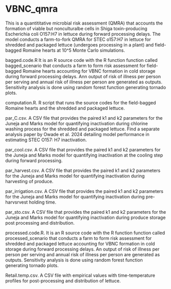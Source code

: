 # VBNC_qmra
This is a quantititative microbial risk assessment (QMRA) that accounts the formation of viable but nonculturalbe cells in Shiga toxin-producing Escherichia coli O157:H7 in lettuce during forward processing delays. The model conducts a farm-to-fork QMRA for STEC o157:H7 in lettuce for shredded and packaged lettuce (undergoes processing in  a plant) and field-bagged Romaine hearts at 10^5 Monte Carlo simulations.

bagged.code.R It is an R source code with the R function function called bagged_scenario that conducts a farm to form risk assessment for field-bagged Romaine hearts accounting for VBNC formation in cold storage during forward processing delays. Ann output of risk of illness per person per serving and annual risk of illness per person are generated as outputs. Sensitivity analysis is done using random forest function generating tornado plots.

computation.R. R script that runs the source codes for the field-bagged Romaine hearts and the shredded and packaged lettuce.

par_C.csv. A CSV file that provides the paired k1 and k2 parameters for the Juneja and Marks model for quantifying inactivation during chlorine washing process for the shredded and packaged lettuce. Find a separate analysis paper by Owade et al. 2024 detailing model performance in estimating STEC O157: H7 inactivation.

par_cool.csv. A CSV file that provides the paired k1 and k2 parameters for the Juneja and Marks model for quantifying inactivation at the cooling step during forward processing.

par_harvest.csv. A CSV file that provides the paired k1 and k2 parameters for the Juneja and Marks model for quantifying inactivation during harvesting of produce.

par_irrigation.csv. A CSV file that provides the paired k1 and k2 parameters for the Juneja and Marks model for quantifying inactivation during pre-harvsrvest holding time.

par_sto.csv. A CSV file that provides the paired k1 and k2 parameters for the Juneja and Marks model for quantifying inactivation during produce storage post processing and distribution.

processed.code.R. It is an R source code with the R function function called processed_scenario that conducts a farm to form risk assessment for shredded and packaged lettuce accounting for VBNC formation in cold storage during forward processing delays. An output of risk of illness per person per serving and annual risk of illness per person are generated as outputs. Sensitivity analysis is done using random forest function generating tornado plots.

Retail.temp.csv. A CSV file with empirical values with time-temperature profiles for post-processing and distribution of lettuce.
